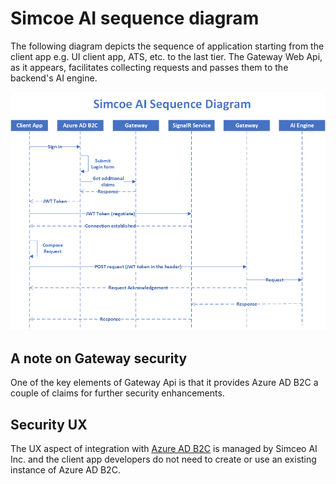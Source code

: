 # Simcoe AI sequence diagram

The following diagram depicts the sequence of application starting from the client app e.g. UI client app, ATS, etc. to the last tier. The Gateway Web Api, as it appears, facilitates collecting requests and passes them to the backend's AI engine. 

![simcoe ai sequence diagram](assets/sequence.png)

## A note on Gateway security

One of the key elements of Gateway Api is that it provides Azure AD B2C a couple of claims for further security enhancements.

## Security UX

The UX aspect of integration with [Azure AD B2C](https://azure.microsoft.com/en-us/services/active-directory/external-identities/b2c/) is managed by Simceo AI Inc. and the client app developers do not need to create or use an existing instance of Azure AD B2C.
